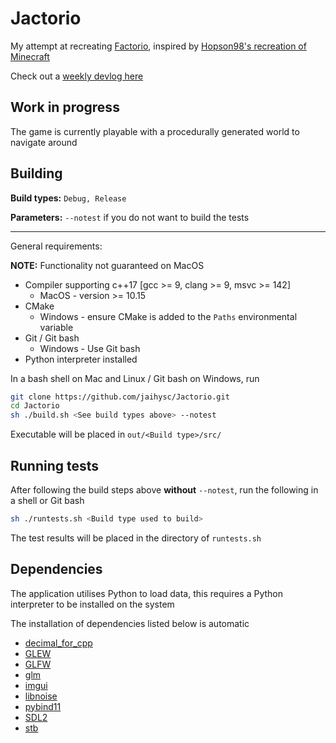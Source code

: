 # Jactorio

My attempt at recreating [Factorio](https://factorio.com), inspired by [Hopson98's recreation of Minecraft](https://github.com/Hopson97/MineCraft-One-Week-Challenge)

Check out a [weekly devlog here](https://github.com/jaihysc/Jactorio/wiki/Devlog)

## Work in progress

The game is currently playable with a procedurally generated world to navigate around

## Building

**Build types:** `Debug, Release`

**Parameters:** `--notest` if you do not want to build the tests

---

General requirements:

**NOTE:** Functionality not guaranteed on MacOS

* Compiler supporting c++17 [gcc >= 9, clang >= 9, msvc >= 142]
  * MacOS - version >= 10.15
* CMake
  * Windows - ensure CMake is added to the `Paths` environmental variable
* Git / Git bash
  * Windows - Use Git bash
* Python interpreter installed

In a bash shell on Mac and Linux / Git bash on Windows, run

```bash
git clone https://github.com/jaihysc/Jactorio.git
cd Jactorio
sh ./build.sh <See build types above> --notest
```

Executable will be placed in `out/<Build type>/src/`

## Running tests

After following the build steps above **without** `--notest`, run the following in a shell or Git bash

```bash
sh ./runtests.sh <Build type used to build>
```

The test results will be placed in the directory of `runtests.sh`

## Dependencies

The application utilises Python to load data, this requires a Python interpreter to be installed on the system

The installation of dependencies listed below is automatic

* [decimal_for_cpp](https://github.com/vpiotr/decimal_for_cpp)
* [GLEW](http://glew.sourceforge.net/)
* [GLFW](https://www.glfw.org/)
* [glm](https://github.com/g-truc/glm)
* [imgui](https://github.com/ocornut/imgui)
* [libnoise](https://github.com/jaihysc/libnoise)
* [pybind11](https://github.com/pybind/pybind11)
* [SDL2](https://github.com/spurious/SDL-mirror)
* [stb](https://github.com/nothings/stb)
